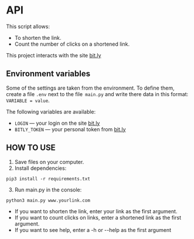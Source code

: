 # API
This script allows:
 * To shorten the link.
 * Count the number of clicks on a shortened link.
 
This project interacts with the site [bit.ly](https://app.bitly.com/)

## Environment variables
Some of the settings are taken from the environment. To define them, create a file `.env` next to the file` main.py` and write there data in this format: `VARIABLE = value`.

The following variables are available:
- `LOGIN` — your login on the site [bit.ly](https://app.bitly.com/)
- `BITLY_TOKEN` — your personal token from [bit.ly](https://app.bitly.com/)

## HOW TO USE
1. Save files on your computer.
2. Install dependencies: 
```console
pip3 install -r requirements.txt
```
3. Run main.py in the console: 
```console
python3 main.py www.yourlink.com
```

  * If you want to shorten the link, enter your link as the first argument.
  * If you want to count clicks on links, enter a shortened link as the first argument.
  * If you want to see help, enter a -h or --help as the first argument
